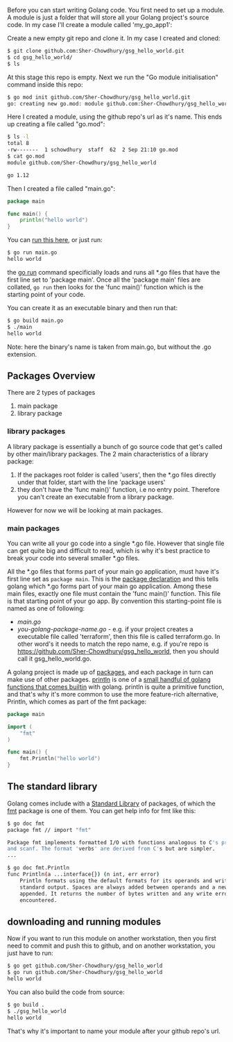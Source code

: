 Before you can start writing Golang code. You first need to set up a module. A module is just a folder that will store all your Golang project's source code. In my case I'll create a module called 'my_go_app1':


Create a new empty git repo and clone it. In my case I created and cloned:

```bash
$ git clone github.com:Sher-Chowdhury/gsg_hello_world.git
$ cd gsg_hello_world/
$ ls
```

At this stage this repo is empty. Next we run the "Go module initialisation" command inside this repo:


```bash
$ go mod init github.com/Sher-Chowdhury/gsg_hello_world.git
go: creating new go.mod: module github.com:Sher-Chowdhury/gsg_hello_world
```

Here I created a module, using the github repo's url as it's name. This ends up creating a file called "go.mod":

```bash
$ ls -l
total 8
-rw-------  1 schowdhury  staff  62  2 Sep 21:10 go.mod
$ cat go.mod 
module github.com/Sher-Chowdhury/gsg_hello_world

go 1.12
```

Then I created a file called "main.go":


```go
package main

func main() {
    println("hello world")
}
```

You can [run this here](https://play.golang.org/p/EGuGDgEM9Ex), or just run:

```bash
$ go run main.go
hello world
```

the [go run](https://golang.org/pkg/cmd/go/internal/run/) command specificially loads and runs all *.go files that have the first line set to 'package main'. Once all the 'package main' files are collated, `go run` then looks for the 'func main()' function which is the starting point of your code. 


You can create it as an executable binary and then run that:

```bash
$ go build main.go
$ ./main
hello world
```

Note: here the binary's name is taken from main.go, but without the .go extension. 


## Packages  Overview

There are 2 types of packages

1. main package
2. library package

### library packages
A library package is essentially a bunch of go source code that get's called by other main/library packages. The 2 main characteristics of a library package:

1. If the packages root folder is called 'users', then the *.go files directly under that folder, start with the line 'package users'
2. they don't have the 'func main()' function, i.e no entry point. Therefore you can't create an executable from a library package. 

However for now we will be looking at main packages.  

### main packages
You can write all your go code into a single *.go file. However that single file can get quite big and difficult to read, which is why it's best practice to break your code into several smaller *.go files.

All the *.go files that forms part of your main go application, must have it's first line set as `package main`. This is the [package declaration](https://golang.org/doc/code.html#PackageNames) and this tells golang which *.go forms part of your main go application. Among these main files, exactly one file must contain the 'func main()' function. This file is that starting point of your go app. By convention this starting-point file is named as one of following:

- *main.go*
- *you-golang-package-name.go* - e.g. if your project creates a executable file called 'terraform', then this file is called terraform.go. In other word's it needs to match the repo name, e.g. if you're repo is https://github.com/Sher-Chowdhury/gsg_hello_world, then you should call it gsg_hello_world.go. 



A golang project is made up of [packages](https://golang.org/ref/spec#Packages), and each package in turn can make use of other packages. [println](https://golang.org/pkg/builtin/#println) is one of a [small handful of golang functions that comes builtin](https://golang.org/pkg/builtin) with golang. println is quite a primitive function, and that's why it's more common to use the more feature-rich alternative, Println, which comes as part of the fmt package:


```go
package main

import (
	"fmt"
)

func main() {
	fmt.Println("hello world")
}
```

## The standard library

Golang comes include with a [Standard Library](https://golang.org/pkg/#stdlib) of packages, of which the [fmt](https://golang.org/pkg/fmt/) package is one of them. You can get help info for fmt like this:

```bash
$ go doc fmt
package fmt // import "fmt"

Package fmt implements formatted I/O with functions analogous to C's printf
and scanf. The format 'verbs' are derived from C's but are simpler.
...

$ go doc fmt.Println
func Println(a ...interface{}) (n int, err error)
    Println formats using the default formats for its operands and writes to
    standard output. Spaces are always added between operands and a newline is
    appended. It returns the number of bytes written and any write error
    encountered.

```



## downloading and running modules

Now if you want to run this module on another workstation, then you first need to commit and push this to github, and on another workstation, you just have to run:

```bash
$ go get github.com/Sher-Chowdhury/gsg_hello_world
$ go run github.com/Sher-Chowdhury/gsg_hello_world
hello world
```

You can also build the code from source:

```bash
$ go build .
$ ./gsg_hello_world
hello world
```


That's why it's important to name your module after your github repo's url. 





